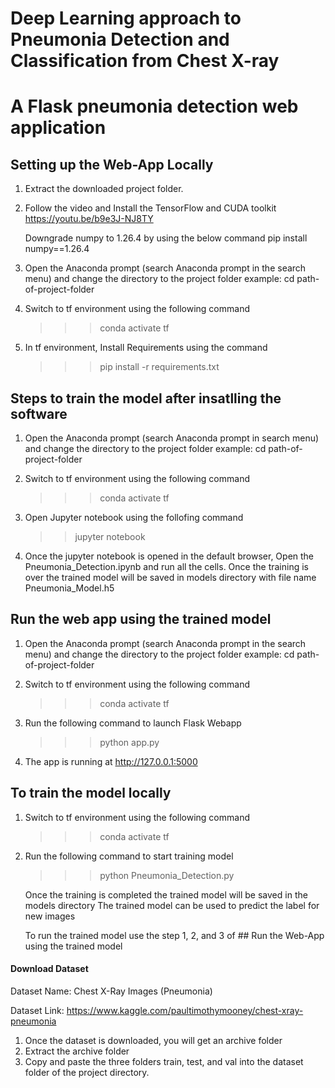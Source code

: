 # Deep Learning approach to Pneumonia Detection and Classification from Chest X-ray 

# A Flask **pneumonia detection** web application 


## Setting up the Web-App Locally 

1. Extract the downloaded project folder.

2. Follow the video and Install the TensorFlow and CUDA toolkit 
	https://youtu.be/b9e3J-NJ8TY
	
	Downgrade numpy to 1.26.4 by using the below command
	pip install numpy==1.26.4
	
3. Open the Anaconda prompt (search Anaconda prompt in the search menu) and change the directory to the project folder 
	example:
		cd path-of-project-folder
		
4. Switch to tf environment using the following command
	>>> conda activate tf
	
5. In tf environment, Install Requirements using the command
	>>> pip install -r requirements.txt
	
	
## Steps to train the model after insatlling the software 

1. Open the Anaconda prompt (search Anaconda prompt in search menu) and change the directory to the project folder
	example:
		cd path-of-project-folder

2. Switch to tf environment using the following command
	>>> conda activate tf
	
3. Open Jupyter notebook using the follofing command

	>> jupyter notebook
	
4. Once the jupyter notebook is opened in the default browser, Open the Pneumonia_Detection.ipynb and run all the cells. Once the training is over the trained model will be saved in models directory with file name Pneumonia_Model.h5


## Run the web app using the trained model

1. Open the Anaconda prompt (search Anaconda prompt in the search menu) and change the directory to the project folder
	example:
		cd path-of-project-folder

2. Switch to tf environment using the following command
	>>> conda activate tf
	
3. Run the following command to launch Flask Webapp
	>>> python app.py
	
4. The app is running at 
	http://127.0.0.1:5000

	

## To train the model locally

1. Switch to tf environment using the following command
	>>> conda activate tf

2. Run the following command to start training model
	>>> python Pneumonia_Detection.py
	
	Once the training is completed the trained model will be saved in the models directory
	The trained model can be used to predict the label for new images
	
	To run the trained model use the step 1, 2, and 3 of ## Run the Web-App using the trained model

#### Download Dataset

Dataset Name: Chest X-Ray Images (Pneumonia)

Dataset Link: https://www.kaggle.com/paultimothymooney/chest-xray-pneumonia

1. Once the dataset is downloaded, you will get an archive folder
2. Extract the archive folder
3. Copy and paste the three folders train, test, and val into the dataset folder of the project directory.